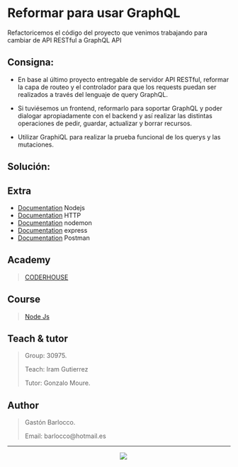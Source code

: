 # Reformar para usar GraphQL

Refactoricemos el código del proyecto que venimos trabajando para cambiar de API RESTful a GraphQL API

## Consigna:
- En base al último proyecto entregable de servidor API RESTful, reformar la capa de routeo y el controlador para que los requests puedan ser realizados a través del lenguaje de query GraphQL. 

- Si tuviésemos un frontend, reformarlo para soportar GraphQL y poder dialogar apropiadamente con el backend y así realizar las distintas operaciones de pedir, guardar, actualizar y borrar recursos.

- Utilizar GraphiQL para realizar la prueba funcional de los querys y las mutaciones.

## Solución:

## Extra
- [Documentation](https://nodejs.org/es/) Nodejs
- [Documentation](https://es.wikipedia.org/wiki/Protocolo_de_transferencia_de_hipertexto) HTTP
- [Documentation](https://www.npmjs.com/package/nodemon) nodemon
- [Documentation](https://expressjs.com/es/) express
- [Documentation](https://www.postman.com) Postman

## Academy
> [CODERHOUSE](https://www.coderhouse.com.uy)

## Course
> [Node Js](https://www.coderhouse.com.uy/online/programacion-backend)

## Teach & tutor
> <p>Group: 30975.</p>
> <p>Teach: Iram Gutierrez</p>
> <p>Tutor: Gonzalo Moure.</p> 

## Author
> <p>Gastón Barlocco. </p>
> <p>Email: barlocco@hotmail.es </p>


---
<p align='center'>
&nbsp;&nbsp;&nbsp;&nbsp;
  <a href="https://www.linkedin.com/in/gastón-barlocco-315756148/"><img src="https://img.shields.io/badge/linkedin-%230077B5.svg?&style=for-the-badge&logo=linkedin&logoColor=white" /></a>
</p>
